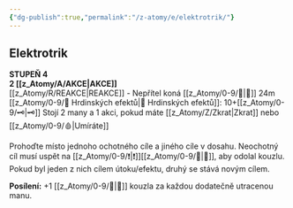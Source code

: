 ```yaml
---
{"dg-publish":true,"permalink":"/z-atomy/e/elektrotrik/"}
---
```


## Elektrotrik  
**STUPEŇ 4**  
**2 [[z_Atomy/A/AKCE\|AKCE]]**  
[[z_Atomy/R/REAKCE\|REAKCE]] - Nepřítel koná
[[z_Atomy/0-9/🫱\|🫱]] 24m
[[z_Atomy/0-9/📶 Hrdinských efektů\|📶 Hrdinských efektů]]: 10+[[z_Atomy/0-9/🗝\|🗝]]
Stojí 2 many a 1 akci, pokud máte [[z_Atomy/Z/Zkrat\|Zkrat]] nebo [[z_Atomy/0-9/🩸\|Umíráte]]

Prohoďte místo jednoho ochotného cíle a jiného cíle v dosahu. Neochotný cíl musí uspět na [[z_Atomy/0-9/❗\|❗]][[z_Atomy/0-9/📖\|📖]], aby odolal kouzlu. Pokud byl jeden z nich cílem útoku/efektu, druhý se stává novým cílem. 

**Posílení:** +1 [[z_Atomy/0-9/📶\|📶]] kouzla za každou dodatečně utracenou manu.